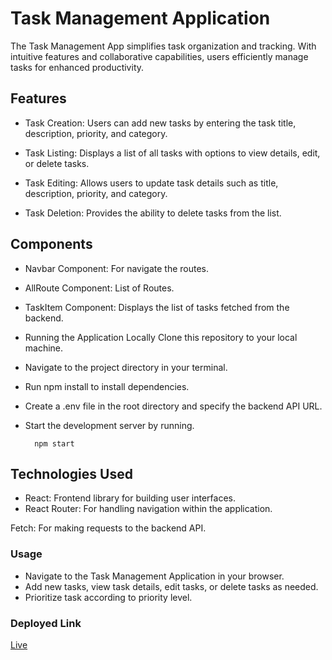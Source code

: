 # Task Management Application 
The Task Management App simplifies task organization and tracking. With intuitive features and collaborative capabilities, users efficiently manage tasks for enhanced productivity.

## Features
- Task Creation: Users can add new tasks by entering the task title, description, priority, and category.

- Task Listing: Displays a list of all tasks with options to view details, edit, or delete tasks.


- Task Editing: Allows users to update task details such as title, description, priority, and category.

- Task Deletion: Provides the ability to delete tasks from the list.

## Components
- Navbar Component: For navigate the routes.

- AllRoute Component: List of Routes.

- TaskItem Component: Displays the list of tasks fetched from the backend.

- Running the Application Locally
Clone this repository to your local machine.

- Navigate to the project directory in your terminal.

- Run npm install to install dependencies.

- Create a .env file in the root directory and specify the backend API URL.

- Start the development server by running.

        npm start

## Technologies Used
- React: Frontend library for building user interfaces.
- React Router: For handling navigation within the application.

Fetch: For making requests to the backend API.

### Usage
- Navigate to the Task Management Application in your browser.
- Add new tasks, view task details, edit tasks, or delete tasks as needed.
- Prioritize task according to priority level.

### Deployed Link

[Live](https://task-a3k0sgcbx-manoj7654s-projects.vercel.app/)